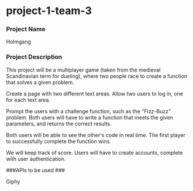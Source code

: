 # project-1-team-3


### Project Name ###

Holmgang



### Project Description ###

This project will be a multiplayer game (taken from the medieval Scandinavian term for dueling), where two people race to create a function that solves a given problem.

Create a page with two different text areas. Allow two users to log in, one for each text area. 

Prompt the users with a challenge function, such as the "Fizz-Buzz" problem. Both users will have to write a function that meets the given parameters, and returns the correct results. 

Both users will be able to see the other's code in real time. The first player to successfully complete the function wins. 

We will keep track of score. Users will have to create accounts, complete with user authentication.  


###APIs to be used ###

Giphy

